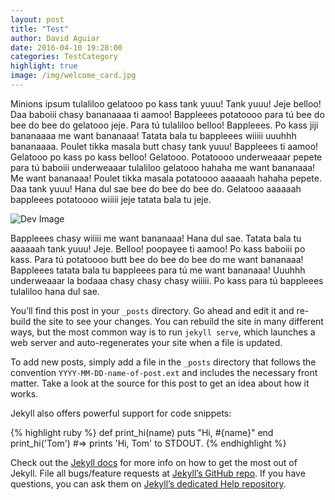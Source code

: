 ```yaml
---
layout: post
title: "Test"
author: David Aguiar
date: 2016-04-10 19:28:00
categories: TestCategory
highlight: true
image: /img/welcome_card.jpg
---
```


Minions ipsum tulaliloo gelatooo po kass tank yuuu! Tank yuuu! Jeje belloo! Daa baboiii chasy bananaaaa ti aamoo! Bappleees potatoooo para tú bee do bee do bee do gelatooo jeje. Para tú tulaliloo belloo! Bappleees. Po kass jiji bananaaaa me want bananaaa! Tatata bala tu bappleees wiiiii uuuhhh bananaaaa. Poulet tikka masala butt chasy tank yuuu! Bappleees ti aamoo! Gelatooo po kass po kass belloo! Gelatooo. Potatoooo underweaaar pepete para tú baboiii underweaaar tulaliloo gelatooo hahaha me want bananaaa! Me want bananaaa! Poulet tikka masala potatoooo aaaaaah hahaha pepete. Daa tank yuuu! Hana dul sae bee do bee do bee do. Gelatooo aaaaaah bappleees potatoooo wiiiii jeje tatata bala tu jeje.

![Dev Image](http://4.bp.blogspot.com/-IOD6VutWGlA/UW8Jq05M0DI/AAAAAAAAAeA/OVckWFybKqg/s1600/DSC01317.JPG)

Bappleees chasy wiiiii me want bananaaa! Hana dul sae. Tatata bala tu aaaaaah tank yuuu! Jeje. Belloo! poopayee ti aamoo! Po kass baboiii po kass. Para tú potatoooo butt bee do bee do bee do me want bananaaa! Bappleees tatata bala tu bappleees para tú me want bananaaa! Uuuhhh underweaaar la bodaaa chasy chasy chasy wiiiii. Po kass para tú bappleees tulaliloo hana dul sae.

You’ll find this post in your `_posts` directory. Go ahead and edit it and re-build the site to see your changes. You can rebuild the site in many different ways, but the most common way is to run `jekyll serve`, which launches a web server and auto-regenerates your site when a file is updated.

To add new posts, simply add a file in the `_posts` directory that follows the convention `YYYY-MM-DD-name-of-post.ext` and includes the necessary front matter. Take a look at the source for this post to get an idea about how it works.

Jekyll also offers powerful support for code snippets:

{% highlight ruby %}
def print_hi(name)
  puts "Hi, #{name}"
end
print_hi('Tom')
#=> prints 'Hi, Tom' to STDOUT.
{% endhighlight %}

Check out the [Jekyll docs][jekyll] for more info on how to get the most out of Jekyll. File all bugs/feature requests at [Jekyll’s GitHub repo][jekyll-gh]. If you have questions, you can ask them on [Jekyll’s dedicated Help repository][jekyll-help].

[jekyll]:      http://jekyllrb.com
[jekyll-gh]:   https://github.com/jekyll/jekyll
[jekyll-help]: https://github.com/jekyll/jekyll-help